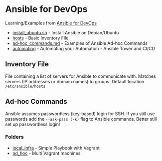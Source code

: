 # Ansible for DevOps
Learning/Examples from [Ansible for DevOps](https://www.ansiblefordevops.com/)

* [install_ubuntu.sh](./install_ubuntu.sh) - Install Ansible on Debian/Ubuntu
* [hosts](./hosts) - Basic Inventory File
* [ad-hoc_commands.md](./ad-hoc_commands.md) - Examples of Ansible Ad-hoc Commands
* [automating](./automating) - Automating your Automation - Ansible Tower and CI/CD

## Inventory File
File containing a list of servers for Ansible to communicate with. Matches servers (IP addresses or domain names) to groups. Default location `/etc/ansible/hosts`

## Ad-hoc Commands
Ansible assumes passwordless (key-based) login for SSH. If you still use passwords add the `--ask-pass (-k)` flag to Ansible commands. Better still set up passwordless login!

### Folders

* [local_infra](./local_infra) - Simple Playbook with Vagrant
* [ad_hoc](./ad_hoc) - Multi Vagrant machines
